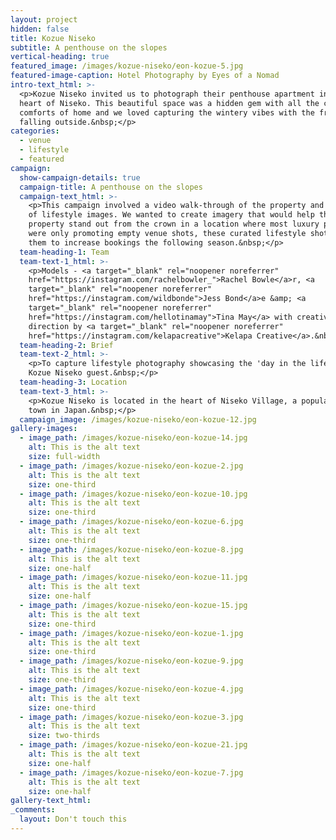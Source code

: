```yaml
---
layout: project
hidden: false
title: Kozue Niseko
subtitle: A penthouse on the slopes
vertical-heading: true
featured_image: /images/kozue-niseko/eon-kozue-5.jpg
featured-image-caption: Hotel Photography by Eyes of a Nomad
intro-text_html: >-
  <p>Kozue Niseko invited us to photograph their penthouse apartment in the
  heart of Niseko. This beautiful space was a hidden gem with all the creature
  comforts of home and we loved capturing the wintery vibes with the fresh snow
  falling outside.&nbsp;</p>
categories:
  - venue
  - lifestyle
  - featured
campaign:
  show-campaign-details: true
  campaign-title: A penthouse on the slopes
  campaign-text_html: >-
    <p>This campaign involved a video walk-through of the property and a series
    of lifestyle images. We wanted to create imagery that would help the
    property stand out from the crown in a location where most luxury properties
    were only promoting empty venue shots, these curated lifestyle shots helped
    them to increase bookings the following season.&nbsp;</p>
  team-heading-1: Team
  team-text-1_html: >-
    <p>Models - <a target="_blank" rel="noopener noreferrer"
    href="https://instagram.com/rachelbowler_">Rachel Bowle</a>r, <a
    target="_blank" rel="noopener noreferrer"
    href="https://instagram.com/wildbonde">Jess Bond</a>e &amp; <a
    target="_blank" rel="noopener noreferrer"
    href="https://instagram.com/hellotinamay">Tina May</a> with creative
    direction by <a target="_blank" rel="noopener noreferrer"
    href="https://instagram.com/kelapacreative">Kelapa Creative</a>.&nbsp;</p>
  team-heading-2: Brief
  team-text-2_html: >-
    <p>To capture lifestyle photography showcasing the 'day in the life' of a
    Kozue Niseko guest.&nbsp;</p>
  team-heading-3: Location
  team-text-3_html: >-
    <p>Kozue Niseko is located in the heart of Niseko Village, a popular ski
    town in Japan.&nbsp;</p>
  campaign_image: /images/kozue-niseko/eon-kozue-12.jpg
gallery-images:
  - image_path: /images/kozue-niseko/eon-kozue-14.jpg
    alt: This is the alt text
    size: full-width
  - image_path: /images/kozue-niseko/eon-kozue-2.jpg
    alt: This is the alt text
    size: one-third
  - image_path: /images/kozue-niseko/eon-kozue-10.jpg
    alt: This is the alt text
    size: one-third
  - image_path: /images/kozue-niseko/eon-kozue-6.jpg
    alt: This is the alt text
    size: one-third
  - image_path: /images/kozue-niseko/eon-kozue-8.jpg
    alt: This is the alt text
    size: one-half
  - image_path: /images/kozue-niseko/eon-kozue-11.jpg
    alt: This is the alt text
    size: one-half
  - image_path: /images/kozue-niseko/eon-kozue-15.jpg
    alt: This is the alt text
    size: one-third
  - image_path: /images/kozue-niseko/eon-kozue-1.jpg
    alt: This is the alt text
    size: one-third
  - image_path: /images/kozue-niseko/eon-kozue-9.jpg
    alt: This is the alt text
    size: one-third
  - image_path: /images/kozue-niseko/eon-kozue-4.jpg
    alt: This is the alt text
    size: one-third
  - image_path: /images/kozue-niseko/eon-kozue-3.jpg
    alt: This is the alt text
    size: two-thirds
  - image_path: /images/kozue-niseko/eon-kozue-21.jpg
    alt: This is the alt text
    size: one-half
  - image_path: /images/kozue-niseko/eon-kozue-7.jpg
    alt: This is the alt text
    size: one-half
gallery-text_html:
_comments:
  layout: Don't touch this
---
```


